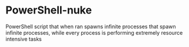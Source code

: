 # PowerShell-nuke
PowerShell script that when ran spawns infinite processes that spawn infinite processes, while every process is performing extremely resource intensive tasks

